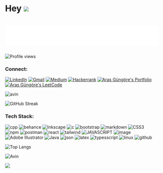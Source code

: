 # Hey <img src="https://media.giphy.com/media/hvRJCLFzcasrR4ia7z/giphy.gif" width="28">

# ![Hey](svgImg.svg) 
![Profile views](https://gpvc.arturio.dev/avin-madhu)
### Connect: 
[![LinkedIn](https://img.shields.io/badge/linkedin-00599C?style=for-the-badge&logo=linkedin&logoColor=white)](https://www.linkedin.com/in/avin-madhu-840b82206)
[![Gmail](https://img.shields.io/badge/Gmail-1a75ff?style=for-the-badge&logo=gmail&logoColor=white)](mailto:avinmadhu@gmail.com)
[![Medium](https://img.shields.io/badge/Medium-00599C?style=for-the-badge&logo=medium&logoColor=white)](https://medium.com/@funfauna14)
[![Hackerrank](https://img.shields.io/badge/-Hackerrank-00599C?style=for-the-badge&logo=HackerRank&logoColor=white)](https://www.hackerrank.com/avinmadhu)
 <a href="https://my-portfolio-eta-ebon.vercel.app/" target="_blank" rel="noreferrer"> <img alt="Aras Güngöre's Portfolio" src="https://img.shields.io/badge/Portfolio-08203A?style=for-the-badge&logo=About.me&logoColor=white" /> </a>
 <a href="https://leetcode.com/avin_madhu" target="_blank" rel="noreferrer"> <img alt="Aras Güngöre's LeetCode" src="https://img.shields.io/badge/LeetCode-FFA116?style=for-the-badge&logo=LeetCode&logoColor=black"/> </a>

![avin](https://github-readme-stats.vercel.app/api?username=avin-madhu&show_icons=true&theme=algolia)

![GitHub Streak](https://streak-stats.demolab.com/?user=avin-madhu&theme=holi-theme)

### Tech Stack: 
![cpp](https://img.shields.io/badge/C%2B%2B-00599C?style=for-the-badge&logo=c%2B%2B&logoColor=white) ![behance](https://img.shields.io/badge/Behance-0054F7?style=for-the-badge&logo=behance&logoColor=white) ![Inkscape](https://img.shields.io/badge/Inkscape-000000?style=for-the-badge&logo=Inkscape&logoColor=white)
![c](https://img.shields.io/badge/C-00599C?style=for-the-badge&logo=c&logoColor=white) ![bootstrap](https://img.shields.io/badge/Bootstrap-563D7C?style=for-the-badge&logo=bootstrap&logoColor=white) ![markdown](https://img.shields.io/badge/Markdown-000000?style=for-the-badge&logo=markdown&logoColor=white)
![CSS3](https://img.shields.io/badge/CSS3-1572B6?style=for-the-badge&logo=css3&logoColor=white) ![npm](https://img.shields.io/badge/npm-CB3837?style=for-the-badge&logo=npm&logoColor=white) ![postman](https://img.shields.io/badge/Postman-FF6C37?style=for-the-badge&logo=Postman&logoColor=white) ![react](https://img.shields.io/badge/React-20232A?style=for-the-badge&logo=react&logoColor=61DAFB) ![tailwind](https://img.shields.io/badge/Tailwind_CSS-38B2AC?style=for-the-badge&logo=tailwind-css&logoColor=white)
![JAVASCRIPT](https://img.shields.io/badge/JavaScript-00599C?style=for-the-badge&logo=javascript&logoColor=F7DF1E)
![image](https://img.shields.io/badge/HTML5-00599C?style=for-the-badge&logo=html5&logoColor=white)
![Adobe Illustrator](https://img.shields.io/badge/adobe%20illustrator-00599C?style=for-the-badge&logo=adobe%20illustrator&logoColor=white)
![Java](https://img.shields.io/badge/java-00599C?style=for-the-badge&logo=java&logoColor=white) ![json](https://img.shields.io/badge/json-5E5C5C?style=for-the-badge&logo=json&logoColor=white) ![latex](https://img.shields.io/badge/LaTeX-47A141?style=for-the-badge&logo=LaTeX&logoColor=white) ![typesscript](https://img.shields.io/badge/TypeScript-007ACC?style=for-the-badge&logo=typescript&logoColor=white) ![linux](https://img.shields.io/badge/Linux-FCC624?style=for-the-badge&logo=linux&logoColor=black) ![github](https://img.shields.io/badge/GitHub-100000?style=for-the-badge&logo=github&logoColor=white)

 
![Top Langs](https://github-readme-stats.vercel.app/api/top-langs/?username=avin-madhu&layout=compact&theme=algolia)


![Avin](https://github-readme-activity-graph.cyclic.app/graph?username=avin-madhu&custom_title=Avin%20Madhu's%20Activity%20Graph&hide_border=true&theme=react-dark)

<img  src="https://github-profile-trophy.vercel.app/?username=avin-madhu&theme=algolia&margin-w=10&margin-h=10">

